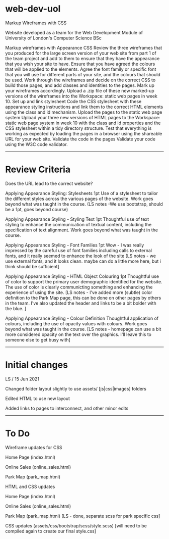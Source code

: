 # web-dev-uol
Markup Wireframes with CSS


Website developed as a team for the Web Development Module of University of London's Computer Science BSc

Markup wireframes with Appearance CSS
Review the three wireframes that you produced for the large screen version of your web site from part 1 of the team project and add to them to ensure that they have the appearance that you wish your site to have. Ensure that you have agreed the colours that will be applied to the elements. Agree the font family or specific font that you will use for different parts of your site, and the colours that should be used.
Work through the wireframes and decide on the correct CSS to build those pages, and add classes and identities to the pages. Mark up your wireframes accordingly. Upload a .zip file of these new marked-up versions of the wireframes into the Workspace: static web pages in week 10.
Set up and link stylesheet
Code the CSS stylesheet with these appearance styling instructions and link them to the correct HTML elements using the class and id mechanism.
Upload the pages to the static web page system
Upload your three new versions of HTML pages to the Workspace: static web page system in week 10 with the class and id properties and the CSS stylesheet within a tidy directory structure. Test that everything is working as expected by loading the pages in a browser using the shareable URL for your web site.
Validate the code in the pages
Validate your code using the W3C code validator.


---------

# Review Criteria
Does the URL lead to the correct website?

Applying Appearance Styling: Stylesheets  1pt
Use of a stylesheet to tailor the different styles across the various pages of the website.
Work goes beyond what was taught in the course.
(LS notes -We use bootstrap, should be a 1pt, goes beyond course)

 
Applying Appearance Styling - Styling Text 1pt
Thoughtful use of text styling to enhance the communication of textual content, including the specification of text alignment. Work goes beyond what was taught in the course.  

Applying Appearance Styling - Font Families 1pt
Wow - I was really impressed by the careful use of font families including calls to external fonts, and it really seemed to enhance the look of the site
[LS notes - we use external fonts, and it looks clean. maybe can do a little more here, but i think should be sufficient]

Applying Appearance Styling - HTML Object Colouring 1pt
Thoughtful use of color to support the primary user demographic identified for the website.
The use of color is clearly communicting something and enhancing the experience of using the site.
[LS notes - I've added more (subtle) color definition to the Park Map page, this can be done on other pages by others in the team.
I've also updated the header and links to be a bit bolder with the blue. ]

Applying Appearance Styling - Colour Definition
Thoughtful application of colours, including the use of opacity values with colours.
Work goes beyond what was taught in the course.
[LS notes - homepage can use a bit more considered opacity on the text over the graphics. I'll leave this to someone else to get busy with]


---------

# Initial changes 

LS / 15 Jun 2021

Changed folder layout slightly to use assets/ [js|css|images] folders

Edited HTML to use new layout

Added links to pages to interconnect, and other minor edits



---------

# To Do

Wireframe updates for CSS

Home Page (index.html)

Online Sales (online_sales.html)

Park Map (park_map.html)


HTML and CSS updates 

Home Page (index.html)

Online Sales (online_sales.html) 

Park Map (park_map.html)  [LS - done, separate scss for park specific css]

CSS updates (assets/css/bootstrap/scss/style.scss) [will need to be compiled again to create our final style.css]




